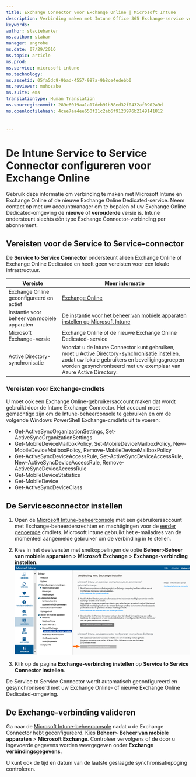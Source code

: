 ```yaml
---
title: Exchange Connector voor Exchange Online | Microsoft Intune
description: Verbinding maken met Intune Office 365 Exchange-service voor ondersteuning van Exchange ActiveSync MDM (beheer van mobiele apparaten).
keywords: 
author: staciebarker
ms.author: stabar
manager: angrobe
ms.date: 07/29/2016
ms.topic: article
ms.prod: 
ms.service: microsoft-intune
ms.technology: 
ms.assetid: 05fa5dc9-9bad-4557-987a-9b8ce4edebb0
ms.reviewer: muhosabe
ms.suite: ems
translationtype: Human Translation
ms.sourcegitcommit: 289e6019aa1a17deb91b38ed32f0432af0902a9d
ms.openlocfilehash: 4cee7aa4ee650f21c2ab6f9123976b2149141812


---
```


# <a name="configure-the-intune-service-to-service-connector-for-exchange-online"></a>De Intune Service to Service Connector configureren voor Exchange Online

Gebruik deze informatie om verbinding te maken met Microsoft Intune en Exchange Online of de nieuwe Exchange Online Dedicated-service. Neem contact op met uw accountmanager om te bepalen of uw Exchange Online Dedicated-omgeving de **nieuwe** of **verouderde** versie is. Intune ondersteunt slechts één type Exchange Connector-verbinding per abonnement.

## <a name="service-to-service-connector-requirements"></a>Vereisten voor de Service to Service-connector
De **Service to Service Connector** ondersteunt alleen Exchange Online of Exchange Online Dedicated en heeft geen vereisten voor een lokale infrastructuur.

|Vereiste|Meer informatie|
|---------------|--------------------|
|Exchange Online geconfigureerd en actief|[Exchange Online](https://technet.microsoft.com/library/jj200580.aspx) |
|Instantie voor beheer van mobiele apparaten| [De instantie voor het beheer van mobiele apparaten instellen op Microsoft Intune](prerequisites-for-enrollment.md#set-mobile-device-management-authority)|
|Microsoft Exchange-versie|Exchange Online of de nieuwe Exchange Online Dedicated-service|
|Active Directory-synchronisatie|Voordat u de Intune Connector kunt gebruiken, moet u [Active Directory-synchronisatie instellen](/intune/get-started/start-with-a-paid-subscription-to-microsoft-intune-step-3), zodat uw lokale gebruikers en beveiligingsgroepen worden gesynchroniseerd met uw exemplaar van Azure Active Directory.|

### <a name="exchange-cmdlet-requirements"></a>Vereisten voor Exchange-cmdlets

U moet ook een Exchange Online-gebruikersaccount maken dat wordt gebruikt door de Intune Exchange Connector. Het account moet gemachtigd zijn om de Intune-beheerconsole te gebruiken en om de volgende Windows PowerShell Exchange-cmdlets uit te voeren:

 - Get-ActiveSyncOrganizationSettings, Set-ActiveSyncOrganizationSettings
 - Get-MobileDeviceMailboxPolicy, Set-MobileDeviceMailboxPolicy, New-MobileDeviceMailboxPolicy, Remove-MobileDeviceMailboxPolicy
 - Get-ActiveSyncDeviceAccessRule, Set-ActiveSyncDeviceAccessRule, New-ActiveSyncDeviceAccessRule, Remove-ActiveSyncDeviceAccessRule
 - Get-MobileDeviceStatistics
 - Get-MobileDevice
 - Get-ActiveSyncDeviceClass

## <a name="set-up-the-service-to-service-connector"></a>De Servicesconnector instellen

1. Open de [Microsoft Intune-beheerconsole](http://manage.microsoft.com) met een gebruikersaccount met Exchange-beheerdersrechten en machtigingen voor de [eerder genoemde](#exchange-cmdlet-requirements) cmdlets. Microsoft Intune gebruikt het e-mailadres van de momenteel aangemelde gebruiker om de verbinding in te stellen.

2.  Kies in het deelvenster met snelkoppelingen de optie **Beheer**>**Beheer van mobiele apparaten** > **Microsoft Exchange** > **Exchange-verbinding instellen**.
![De pagina Service to Service Connector instellen](../media/intunesa5cservicetoserviceconnector.png)

3.  Klik op de pagina **Exchange-verbinding instellen** op **Service to Service Connector instellen**.


De Service to Service Connector wordt automatisch geconfigureerd en gesynchroniseerd met uw Exchange Online- of nieuwe Exchange Online Dedicated-omgeving.

## <a name="validate-your-exchange-connection"></a>De Exchange-verbinding valideren

Ga naar de [Microsoft Intune-beheerconsole](http://manage.microsoft.com) nadat u de Exchange Connector hebt geconfigureerd. Kies **Beheer**> **Beheer van mobiele apparaten** > **Microsoft Exchange**. Controleer vervolgens of de door u ingevoerde gegevens worden weergegeven onder **Exchange verbindingsgegevens**.

U kunt ook de tijd en datum van de laatste geslaagde synchronisatiepoging controleren.



<!--HONumber=Nov16_HO1-->


